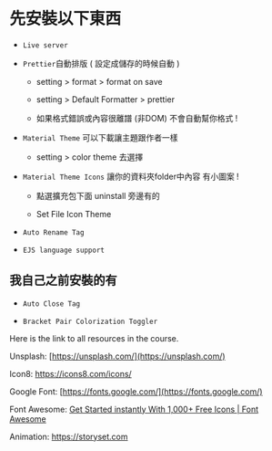 # 先安裝以下東西

- `Live server`

- `Prettier`自動排版 ( 設定成儲存的時候自動 )
  
  - setting > format > format on save 
  
  - setting > Default Formatter > prettier 
  
  - 如果格式錯誤或內容很離譜 (非DOM) 不會自動幫你格式 !

- `Material Theme` 可以下載讓主題跟作者一樣
  
  - setting > color theme 去選擇

- `Material Theme Icons` 讓你的資料夾folder中內容 有小圖案 !
  
  - 點選擴充包下面 uninstall 旁邊有的
  
  - Set File Icon Theme

- `Auto Rename Tag` 

- `EJS language support`

## 我自己之前安裝的有

- `Auto Close Tag`

- `Bracket Pair Colorization Toggler`

Here is the link to all resources in the course.

Unsplash: [https://unsplash.com/](https://unsplash.com/)

Icon8: https://icons8.com/icons/

Google Font: [https://fonts.google.com/](https://fonts.google.com/)

Font Awesome: [Get Started instantly With 1,000+ Free Icons | Font Awesome](https://fontawesome.com/start)

Animation: https://storyset.com
